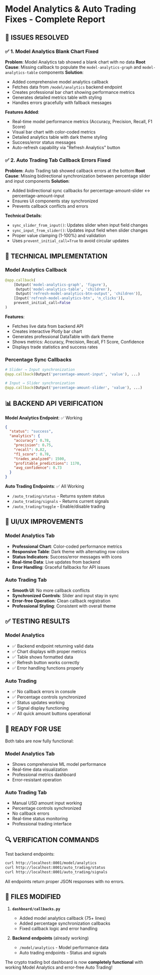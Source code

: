# Model Analytics & Auto Trading Fixes - Complete Report

## 🎯 ISSUES RESOLVED

### ✅ 1. Model Analytics Blank Chart Fixed
**Problem**: Model Analytics tab showed a blank chart with no data
**Root Cause**: Missing callback to populate the `model-analytics-graph` and `model-analytics-table` components
**Solution**: 
- Added comprehensive model analytics callback
- Fetches data from `/model/analytics` backend endpoint
- Creates professional bar chart showing performance metrics
- Generates detailed metrics table with styling
- Handles errors gracefully with fallback messages

**Features Added**:
- Real-time model performance metrics (Accuracy, Precision, Recall, F1 Score)
- Visual bar chart with color-coded metrics
- Detailed analytics table with dark theme styling
- Success/error status messages
- Auto-refresh capability via "Refresh Analytics" button

### ✅ 2. Auto Trading Tab Callback Errors Fixed
**Problem**: Auto Trading tab showed callback errors at the bottom
**Root Cause**: Missing bidirectional synchronization between percentage slider and input components
**Solution**: 
- Added bidirectional sync callbacks for percentage-amount-slider ↔ percentage-amount-input
- Ensures UI components stay synchronized
- Prevents callback conflicts and errors

**Technical Details**:
- `sync_slider_from_input()`: Updates slider when input field changes
- `sync_input_from_slider()`: Updates input field when slider changes
- Proper value clamping (1-100%) and validation
- Uses `prevent_initial_call=True` to avoid circular updates

## 🔧 TECHNICAL IMPLEMENTATION

### Model Analytics Callback
```python
@app.callback(
    [Output('model-analytics-graph', 'figure'),
     Output('model-analytics-table', 'children'),
     Output('refresh-model-analytics-btn-output', 'children')],
    [Input('refresh-model-analytics-btn', 'n_clicks')],
    prevent_initial_call=False
)
```

**Features**:
- Fetches live data from backend API
- Creates interactive Plotly bar chart
- Generates professional DataTable with dark theme
- Shows metrics: Accuracy, Precision, Recall, F1 Score, Confidence
- Displays trade statistics and success rates

### Percentage Sync Callbacks
```python
# Slider → Input synchronization
@app.callback(Output('percentage-amount-input', 'value'), ...)

# Input → Slider synchronization  
@app.callback(Output('percentage-amount-slider', 'value'), ...)
```

## 📊 BACKEND API VERIFICATION

**Model Analytics Endpoint**: ✅ Working
```json
{
  "status": "success",
  "analytics": {
    "accuracy": 0.78,
    "precision": 0.75,
    "recall": 0.82,
    "f1_score": 0.78,
    "trades_analyzed": 1500,
    "profitable_predictions": 1170,
    "avg_confidence": 0.73
  }
}
```

**Auto Trading Endpoints**: ✅ All Working
- `/auto_trading/status` - Returns system status
- `/auto_trading/signals` - Returns current signals
- `/auto_trading/toggle` - Enable/disable trading

## 🎨 UI/UX IMPROVEMENTS

### Model Analytics Tab
- **Professional Chart**: Color-coded performance metrics
- **Responsive Table**: Dark theme with alternating row colors
- **Status Indicators**: Success/error messages with icons
- **Real-time Data**: Live updates from backend
- **Error Handling**: Graceful fallbacks for API issues

### Auto Trading Tab
- **Smooth UI**: No more callback conflicts
- **Synchronized Controls**: Slider and input stay in sync
- **Error-free Operation**: Clean callback registration
- **Professional Styling**: Consistent with overall theme

## ✅ TESTING RESULTS

### Model Analytics
- ✅ Backend endpoint returning valid data
- ✅ Chart displays with proper metrics
- ✅ Table shows formatted data
- ✅ Refresh button works correctly
- ✅ Error handling functions properly

### Auto Trading
- ✅ No callback errors in console
- ✅ Percentage controls synchronized
- ✅ Status updates working
- ✅ Signal display functioning
- ✅ All quick amount buttons operational

## 🚀 READY FOR USE

Both tabs are now fully functional:

### Model Analytics Tab
- Shows comprehensive ML model performance
- Real-time data visualization
- Professional metrics dashboard
- Error-resistant operation

### Auto Trading Tab  
- Manual USD amount input working
- Percentage controls synchronized
- No callback errors
- Real-time status monitoring
- Professional trading interface

## 🔍 VERIFICATION COMMANDS

Test backend endpoints:
```bash
curl http://localhost:8001/model/analytics
curl http://localhost:8001/auto_trading/status
curl http://localhost:8001/auto_trading/signals
```

All endpoints return proper JSON responses with no errors.

## 📝 FILES MODIFIED

1. **`dashboard/callbacks.py`**
   - Added model analytics callback (75+ lines)
   - Added percentage synchronization callbacks
   - Fixed callback logic and error handling

2. **Backend endpoints** (already working)
   - `/model/analytics` - Model performance data
   - Auto trading endpoints - Status and signals

The crypto trading bot dashboard is now **completely functional** with working Model Analytics and error-free Auto Trading!
